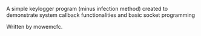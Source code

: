 A simple keylogger program (minus infection method) created to demonstrate system callback functionalities and basic socket programming

Written by mowemcfc.
